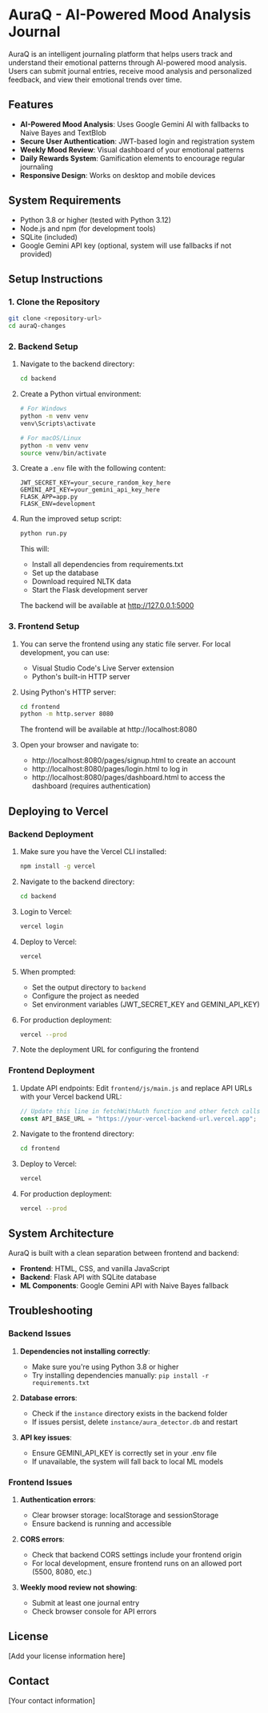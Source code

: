 # AuraQ - AI-Powered Mood Analysis Journal

AuraQ is an intelligent journaling platform that helps users track and understand their emotional patterns through AI-powered mood analysis. Users can submit journal entries, receive mood analysis and personalized feedback, and view their emotional trends over time.

## Features

- **AI-Powered Mood Analysis**: Uses Google Gemini AI with fallbacks to Naive Bayes and TextBlob
- **Secure User Authentication**: JWT-based login and registration system
- **Weekly Mood Review**: Visual dashboard of your emotional patterns
- **Daily Rewards System**: Gamification elements to encourage regular journaling
- **Responsive Design**: Works on desktop and mobile devices

## System Requirements

- Python 3.8 or higher (tested with Python 3.12)
- Node.js and npm (for development tools)
- SQLite (included)
- Google Gemini API key (optional, system will use fallbacks if not provided)

## Setup Instructions

### 1. Clone the Repository

```bash
git clone <repository-url>
cd auraQ-changes
```

### 2. Backend Setup

1. Navigate to the backend directory:
   ```bash
   cd backend
   ```

2. Create a Python virtual environment:
   ```bash
   # For Windows
   python -m venv venv
   venv\Scripts\activate

   # For macOS/Linux
   python -m venv venv
   source venv/bin/activate
   ```

3. Create a `.env` file with the following content:
   ```
   JWT_SECRET_KEY=your_secure_random_key_here
   GEMINI_API_KEY=your_gemini_api_key_here
   FLASK_APP=app.py
   FLASK_ENV=development
   ```

4. Run the improved setup script:
   ```bash
   python run.py
   ```

   This will:
   - Install all dependencies from requirements.txt
   - Set up the database
   - Download required NLTK data
   - Start the Flask development server

   The backend will be available at http://127.0.0.1:5000

### 3. Frontend Setup

1. You can serve the frontend using any static file server. For local development, you can use:
   - Visual Studio Code's Live Server extension
   - Python's built-in HTTP server

2. Using Python's HTTP server:
   ```bash
   cd frontend
   python -m http.server 8080
   ```

   The frontend will be available at http://localhost:8080

3. Open your browser and navigate to:
   - http://localhost:8080/pages/signup.html to create an account
   - http://localhost:8080/pages/login.html to log in
   - http://localhost:8080/pages/dashboard.html to access the dashboard (requires authentication)

## Deploying to Vercel

### Backend Deployment

1. Make sure you have the Vercel CLI installed:
   ```bash
   npm install -g vercel
   ```

2. Navigate to the backend directory:
   ```bash
   cd backend
   ```

3. Login to Vercel:
   ```bash
   vercel login
   ```

4. Deploy to Vercel:
   ```bash
   vercel
   ```

5. When prompted:
   - Set the output directory to `backend`
   - Configure the project as needed
   - Set environment variables (JWT_SECRET_KEY and GEMINI_API_KEY)

6. For production deployment:
   ```bash
   vercel --prod
   ```

7. Note the deployment URL for configuring the frontend

### Frontend Deployment

1. Update API endpoints:
   Edit `frontend/js/main.js` and replace API URLs with your Vercel backend URL:
   
   ```javascript
   // Update this line in fetchWithAuth function and other fetch calls
   const API_BASE_URL = "https://your-vercel-backend-url.vercel.app";
   ```

2. Navigate to the frontend directory:
   ```bash
   cd frontend
   ```

3. Deploy to Vercel:
   ```bash
   vercel
   ```

4. For production deployment:
   ```bash
   vercel --prod
   ```

## System Architecture

AuraQ is built with a clean separation between frontend and backend:

- **Frontend**: HTML, CSS, and vanilla JavaScript
- **Backend**: Flask API with SQLite database
- **ML Components**: Google Gemini API with Naive Bayes fallback

## Troubleshooting

### Backend Issues

1. **Dependencies not installing correctly**:
   - Make sure you're using Python 3.8 or higher
   - Try installing dependencies manually: `pip install -r requirements.txt`

2. **Database errors**:
   - Check if the `instance` directory exists in the backend folder
   - If issues persist, delete `instance/aura_detector.db` and restart

3. **API key issues**:
   - Ensure GEMINI_API_KEY is correctly set in your .env file
   - If unavailable, the system will fall back to local ML models

### Frontend Issues

1. **Authentication errors**:
   - Clear browser storage: localStorage and sessionStorage
   - Ensure backend is running and accessible

2. **CORS errors**:
   - Check that backend CORS settings include your frontend origin
   - For local development, ensure frontend runs on an allowed port (5500, 8080, etc.)

3. **Weekly mood review not showing**:
   - Submit at least one journal entry
   - Check browser console for API errors

## License

[Add your license information here]

## Contact

[Your contact information]